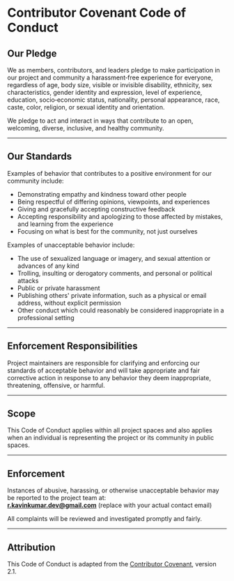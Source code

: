 # Contributor Covenant Code of Conduct

## Our Pledge
We as members, contributors, and leaders pledge to make participation in our project and community a harassment‑free experience for everyone, regardless of age, body size, visible or invisible disability, ethnicity, sex characteristics, gender identity and expression, level of experience, education, socio‑economic status, nationality, personal appearance, race, caste, color, religion, or sexual identity and orientation.

We pledge to act and interact in ways that contribute to an open, welcoming, diverse, inclusive, and healthy community.

---

## Our Standards
Examples of behavior that contributes to a positive environment for our community include:
- Demonstrating empathy and kindness toward other people  
- Being respectful of differing opinions, viewpoints, and experiences  
- Giving and gracefully accepting constructive feedback  
- Accepting responsibility and apologizing to those affected by mistakes, and learning from the experience  
- Focusing on what is best for the community, not just ourselves  

Examples of unacceptable behavior include:
- The use of sexualized language or imagery, and sexual attention or advances of any kind  
- Trolling, insulting or derogatory comments, and personal or political attacks  
- Public or private harassment  
- Publishing others' private information, such as a physical or email address, without explicit permission  
- Other conduct which could reasonably be considered inappropriate in a professional setting  

---

## Enforcement Responsibilities
Project maintainers are responsible for clarifying and enforcing our standards of acceptable behavior and will take appropriate and fair corrective action in response to any behavior they deem inappropriate, threatening, offensive, or harmful.

---

## Scope
This Code of Conduct applies within all project spaces and also applies when an individual is representing the project or its community in public spaces.

---

## Enforcement
Instances of abusive, harassing, or otherwise unacceptable behavior may be reported to the project team at:  
**r.kavinkumar.dev@gmail.com** (replace with your actual contact email)

All complaints will be reviewed and investigated promptly and fairly.

---

## Attribution
This Code of Conduct is adapted from the [Contributor Covenant](https://www.contributor-covenant.org), version 2.1.

